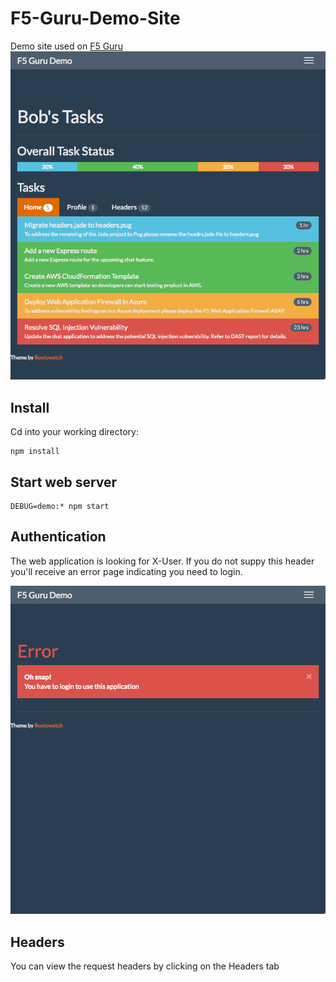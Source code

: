 # F5-Guru-Demo-Site
Demo site used on [F5 Guru](http://f5guru.com) 
![alt tag](https://github.com/codygreen/F5-Guru-Demo-Site/blob/master/public/images/demo.png)

## Install
Cd into your working directory:
```
npm install 
```
## Start web server
``` 
DEBUG=demo:* npm start 
```

## Authentication
The web application is looking for X-User.  If you do not suppy this header you'll receive an error page indicating you need to login.

![alt tag](https://github.com/codygreen/F5-Guru-Demo-Site/blob/master/public/images/demo_no_session.png)

## Headers
You can view the request headers by clicking on the Headers tab
